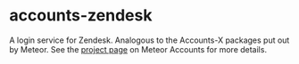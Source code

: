 # accounts-zendesk


A login service for Zendesk. Analogous to the Accounts-X packages put out by Meteor. See the [project page](https://www.meteor.com/accounts) on Meteor Accounts for more details.